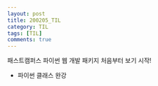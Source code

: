 ```yaml
---
layout: post
title: 200205_TIL
category: TIL
tags: [TIL]
comments: true
---
```


패스트캠퍼스 파이썬 웹 개발 패키지 처음부터 보기 시작!

- 파이썬 클래스 완강
